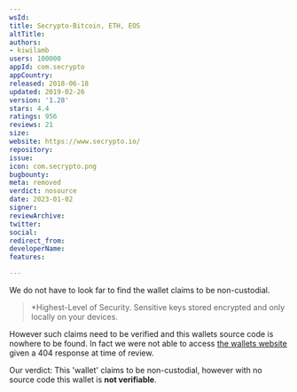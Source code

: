 ```yaml
---
wsId: 
title: Secrypto-Bitcoin, ETH, EOS
altTitle: 
authors:
- kiwilamb
users: 100000
appId: com.secrypto
appCountry: 
released: 2018-06-18
updated: 2019-02-26
version: '1.28'
stars: 4.4
ratings: 956
reviews: 21
size: 
website: https://www.secrypto.io/
repository: 
issue: 
icon: com.secrypto.png
bugbounty: 
meta: removed
verdict: nosource
date: 2023-01-02
signer: 
reviewArchive: 
twitter: 
social: 
redirect_from: 
developerName: 
features: 

---
```


We do not have to look far to find the wallet claims to be non-custodial.

> *Highest-Level of Security. Sensitive keys stored encrypted and only locally on your devices. 

However such claims need to be verified and this wallets source code is nowhere to be found.
In fact we were not able to access [the wallets website](https://www.secrypto.io/) given a 404 response at time of review.

Our verdict: This 'wallet' claims to be non-custodial, however with no source code this wallet is **not verifiable**.
